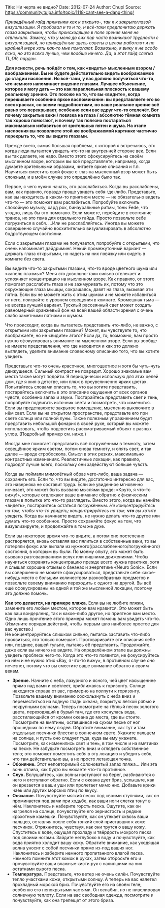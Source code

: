 Title: Ни черта не видно?
Date: 2012-07-24
Author: Chupi
Source: https://community.tulpa.info/topic/1118-cant-see-a-dang-thing/

_Приведённый гайд применим как к открыто-, так и к закрытоглазой визуализации. Я пробовал и то и то, и всё-таки предпочитаю держать глаза закрытыми, чтобы происходящее в поле зрения меня не отвлекало. Замечу, что у меня до сих пор часто возникают трудности с визуализацией, но приведённые здесь советы в целом работают и по крайней мере хоть как-то мне помогают. Возможно, я вижу и не особо ясно, но это всяко лучше, чем вообще ничего. Да, и этот гайд слегка TL;DR, пардон._

**Для ясности, речь пойдёт о том, как «видеть» мысленным взором / воображением. Вы не будете действительно видеть воображаемое до стадии наслоения. Но всё-таки, у вас должно получиться что-то, что немного напоминает видение глазами. Лучшее объяснение, которое я могу дать — это как параллельная плоскость к вашему реальному зрению. Это похоже на то, что вы «видите», когда переживаете особенно яркое воспоминание: вы представляете его во всех красках, со всеми подробностями, но ваше реальное зрение всё равно это перекрывает, особенно если вас вдруг что-то отвлечёт. Вот почему закрытые веки / повязка на глаза / абсолютно тёмная комната так хорошо помогают, и почему так полезно постараться максимально избавиться от зрительных пятен и шума. На этапе наслоения вы позволяете этой же воображаемой картинке частично перекрыть то, что вы видите глазами.**

Прежде всего, самая большая проблема, с которой я встречаюсь, это когда люди пытаются увидеть что-то на внутренней стороне век. Если вы так делаете, не надо. Вместо этого сфокусируйтесь на своём мысленном взоре, которым вы всё представляете, например, когда думаете зрительными образами, читаете яркие описания и т.п. Научиться сместить свой фокус с глаз на мысленный взор может быть сложным, и в моём случае это определённо было так.

Первое, с чего нужно начать, это расслабиться. Когда вы расслаблены, вам, как правило, гораздо проще увидеть себя где-либо. Представьте, как вы находитесь в каком-то приятном месте — не обязательно видеть что-то — это поможет вам раслабиться. Попробуйте включить спокойную музыку, хард рок, бинауральные ритмы, тоны Fede, что угодно, лишь бы это помогало. Если можете, перейдите в состояние транса, но это тема для отдельного гайда. Просто позвольте себе погрузиться в себя. …Или не расслабляйтесь. Иногда вы можете совершенно случайно восхитительно визуализировать в абсолютно бодрствующем состоянии.

Если с закрытыми глазами не получается, попробуйте с открытыми, что очень напоминает дэйдриминг. Некий промежуточный вариант — держать глаза открытыми, но надеть на них повязку или сидеть в комнате _без_ света.

Вы видите что-то закрытыми глазами, что-то вроде цветного шума или «капель плазмы»? Меня это довольно-таки сильно отвлекает и усложняет концентрацию на мысленном взоре. Как правило, от этого помогает расслабить глаза и не зажмуривать их, потому что это окружающие глаза мышцы, сокращаясь, давят на глаза, вызывая эти пятна. Если вы не можете жить с этим шумом и не можете избавиться от него, поиграйте с уровнем освещения в комнате. Кромешная тьма — не всегда лучший вариант. Тусклый рассеянный свет может создать равномерный оранжевый фон на всей вашей области зрения с очень слабо заметными пятнами и шумом.

Что происходит, когда вы пытаетесь представить что-либо, не важно, с открытыми или закрытыми глазами? Может, вы чувствуете то, что воображаете, но не «видите» этого? Если да, то, возможно, вам просто нужно сфокусировать внимание на мысленном взоре. Если вы вообще не имеете представления, что где находится и как это должно выглядеть, уделите внимание словесному описанию того, что вы хотите увидеть.

Представьте что-то очень красочное, многоцветное и хотя бы чуть-чуть движущееся. Сильный контраст не повредит. Хорошо знакомые вам места также могут подойти. Я периодически использую для этих целей дом, где я жил в детстве, или пляж в преувеличенно ярких цветах. Попытайтесь словами описать то, что вы хотите представить, постарайтесь включить в это описание ощущения от всех органов чувств, особенно запах и звуки. Постарайтесь представить свет и тень, попробуйте подвигать источник света и посмотреть, что изменится. Если вы представляете закрытое помещение, мысленно выключите в нём свет. Если вы на открытом пространстве, представьте его при свете солнца или полной луны. Также полезным упражнением будет представить небольшой фонарик в своей руке, который вы можете использовать, чтобы подсветить рассматриваемый объект с разных углов. (Подробный пример см. ниже.)

Иногда мне помогает представить всё погружённым в темноту, затем освещённое ярким светом, потом снова темноту, и опять свет, и так далее — вроде стробоскопа. Смысл в этих резких, максимально контрастных изменениях. Реалистичные локации, как правило, подходят лучше всего, поскольку они задействуют больше чувств.

Когда вы поймали мимолётный образ чего-либо, ваша задача — сохранить его. Если то, что вы видите, достаточно интересно для вас, это наверняка не составит труда. Если же увиденное мгновенно исчезает, это может быть вызвано мыслями вроде: «Круто, я что-то вижу!», которые отвлекают ваше внимание обратно к физическим глазам в попытке это что-то разглядеть. Вместо этого, когда вы начнёте «видеть», постарайтесь остаться погружённым. _Не концентрируйтесь на том, чтобы что-то увидеть; концентрируйтесь на том, **что** вы хотите увидеть._ Когда вы начинаете видеть, не нужно делать что-то другое или думать что-то особенное. Просто сохраняйте фокус на том, что визуализируете, и продолжайте в том же духе.

Если вы некоторое время что-то видите, а потом оно постепенно растворяется, вновь оставляя вас пялиться в собственные веки, то вы потеряли фокус или выпали из нужного(/расслабленного/погружённого) состояния, в которым вы были. По моему опыту, это может быть вызвано разговариванием вслух или лишними движениями. Чтобы научиться сохранять концентрацию прежде всего нужна практика, хотя я слышал хорошие отзывы о бананах и энергетике «Neuro Sonic». Если вы совершенно не можете сфокусироваться, представьте себе какое-нибудь место с большим количеством разнообразных предметов и позвольте своему вниманию переходить с одного на другой. Вы всё ещё сфокусированы на одной и той же мысленной локации, поэтому это должно помочь.

**Как это делается, на примере пляжа.** Если вы не любите пляжи, замените его любым местом, которое вам нравится. Это может быть как ваш вондерленд, так и какое-либо другое, но приятное вам место. Одно лишь прочтение этого примера может помочь вам увидеть что-то.  
(Измените порядок действий, чтобы первым шло наиболее простое для вас чувство.)  
Не концентрируйтесь слишком сильно, пытаясь заставить что-либо проявиться, это только помешает. Проговаривайте эти описания себе или, позднее, вашей тульпе, пытаясь её представить. Продолжайте, даже если вы ничего не видите. На определённом этапе вы должны увидеть проблеск чего-то. Когда это что-то появится, не фокусируйтесь на нём и не нужно этих «Вау, я что-то вижу», в противном случае оно исчезнет, потому что вы сместите ваше внимание обратно к своим векам.

*   **Зрение.** Начните с неба, лазурного и ясного, чей цвет насыщеннее прямо над вами и светлеет, приближаясь к горизонту. Солнце находится справа от вас, примерно на полпути к горизонту. Позвольте вашему вниманию соскользнуть с неба вниз и переместиться на водную гладь океана, покрытую лёгкой рябью и некрупными волнами. Теперь посмотрите на тёплый песок золотого цвета, переходящий в бурый там, где его коснулась вода, расстилающийся от кромки океана до места, где вы стоите. Посмотрите на вмятины, оставшиеся на сухом песке от ног прошедших по нему людей. Обратите внимание, как тут и там отдельные песчинки блестят в солнечном свете. Укажите пальцем на солнце, и пусть оно следует туда, куда вы ему укажете. Посмотрите, как изменились свет и тень, в том числе и на вмятинах на песке. Не забудьте посмотреть вниз и оглядеть собственное тело; это поможет поместить себя в эту локацию и убедить себя, что там действительно вы, а не просто летающая точка.
*   **Обоняние.** Этот неповторимый солоноватый запах пляжа… Или эта вонь отлива, как будто вы нюхаете что-то противное.
*   **Слух.** Вслушайтесь, как волны наступают на берег, разбиваются о него и отступают обратно. Если с океана дует бриз, услышьте, как он врезается в ваши уши или пролетает мимо них. Добавьте крики чаек или других морских птиц по вкусу.
*   **Осязание.** Почувствуйте мягкий песок под своими ступнями, как он проминается под вами при ходьбе, как ваши ноги слегка тонут в нём. Наклонитесь и наберите горсть песка. Ощутите, как он нагрелся на солнце, почувствуйте его зернистость и редкие крохотные камешки. Почувствуйте, как он утекает сквозь ваши пальцев, оставляя после себя тонкий слой приставших к коже песчинок. Отряхнитесь, чувствуя, как они трутся о вашу кожу. Спуститесь к воде, ощущая прохладу и твёрдость мокрого песка под своими ногами. Зайдите неглубоко в воду и почувствуйте, как вода приятно холодит вашу кожу. Обратите внимание, как уходящая волна уносит с собой песчинки прямо из-под ваших ног. Наклонитесь и заберите немного пропитанного влагой песка. Немного помните этот комок в руках, затем отбросьте его и прочувствуйте ваши влажные кисти рук с налипшими на них остатками сырого песка.
*   **Температура.** Представьте, что ветер не очень силён. Почувствуйте тепло участками кожи, открытыми солнцу. А теперь на вас налетел прохладный морской бриз. Почувствуйте его на своём теле, особенно его непокрытыми частями. Он ослабил, но не нивелировал солнечную теплоту. Если на вас свободная одежда, посмотрите и почувствуйте, как она трепещет от этого бриза.